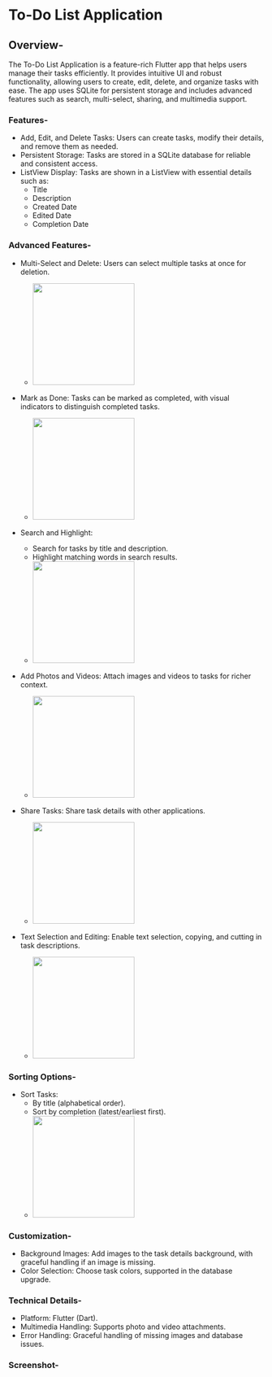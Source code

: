 # To-Do List Application

## Overview-
The To-Do List Application is a feature-rich Flutter app that helps users manage their tasks efficiently. It provides intuitive UI and robust functionality, allowing users to create, edit, delete, and organize tasks with ease. The app uses SQLite for persistent storage and includes advanced features such as search, multi-select, sharing, and multimedia support.

### Features-
  + Add, Edit, and Delete Tasks: Users can create tasks, modify their details, and remove them as needed.
  + Persistent Storage: Tasks are stored in a SQLite database for reliable and consistent access.
  + ListView Display: Tasks are shown in a ListView with essential details such as:
     - Title
     - Description
     - Created Date
     - Edited Date
     - Completion Date 

### Advanced Features-
  + Multi-Select and Delete: Users can select multiple tasks at once for deletion.
    -  <img src="https://github.com/user-attachments/assets/b855aba8-9e92-4f0b-8977-b7a7f0c68994" width="200" />
     
  + Mark as Done: Tasks can be marked as completed, with visual indicators to distinguish completed tasks.
     -  <img src="https://github.com/user-attachments/assets/94a592f2-9c46-4c41-bea2-88a1e5be34e9" width="200" />
  + Search and Highlight:
     - Search for tasks by title and description.
     - Highlight matching words in search results.
     -   <img src="https://github.com/user-attachments/assets/64673d88-26c0-4a05-ae0c-3b365f83d1e2" width="200" />
  + Add Photos and Videos: Attach images and videos to tasks for richer context.
     -   <img src="https://github.com/user-attachments/assets/00dbd59c-5bc1-45f7-8757-4ea4ab1ee718" width="200" />
  + Share Tasks: Share task details with other applications.
     -   <img src=" https://github.com/user-attachments/assets/91cd7efa-a084-4f46-9ea5-9ef8e07c3523" width="200" />
  + Text Selection and Editing: Enable text selection, copying, and cutting in task descriptions.
     -   <img src="https://github.com/user-attachments/assets/f759cd8f-6ab0-4205-8a11-9856db00c5d8 " width="200" />
### Sorting Options-
  + Sort Tasks:
     - By title (alphabetical order).
     - Sort by completion (latest/earliest first).
     -   <img src="https://github.com/user-attachments/assets/f44aeb9e-ac83-440f-ad5f-9d3745c54234 " width="200" />
### Customization-

  + Background Images: Add images to the task details background, with graceful handling if an image is missing.
  + Color Selection: Choose task colors, supported in the database upgrade.

### Technical Details-
  + Platform: Flutter (Dart).
  + Multimedia Handling: Supports photo and video attachments.
  + Error Handling: Graceful handling of missing images and database issues.

### Screenshot-

